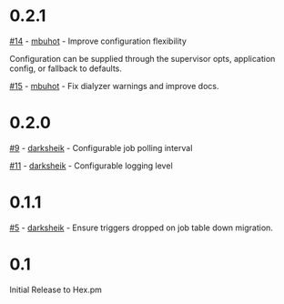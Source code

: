 # 0.2.1

[#14](https://github.com/mbuhot/ecto_job/pull/14) - [mbuhot](https://github.com/mbuhot) - Improve configuration flexibility

Configuration can be supplied through the supervisor opts, application config, or fallback to defaults.

[#15](https://github.com/mbuhot/ecto_job/pull/15) - [mbuhot](https://github.com/mbuhot) - Fix dialyzer warnings and improve docs.

# 0.2.0

[#9](https://github.com/mbuhot/ecto_job/pull/9) - [darksheik](https://github.com/darksheik) - Configurable job polling interval

[#11](https://github.com/mbuhot/ecto_job/pull/11) - [darksheik](https://github.com/darksheik) - Configurable logging level

# 0.1.1

[#5](https://github.com/mbuhot/ecto_job/pull/5) - [darksheik](https://github.com/darksheik) - Ensure triggers dropped on job table down migration.

# 0.1

Initial Release to Hex.pm
